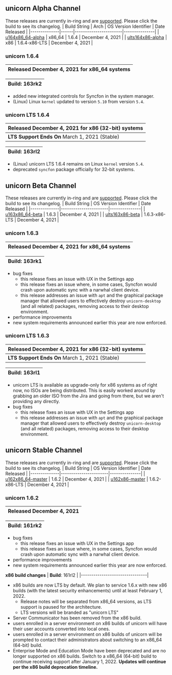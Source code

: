 ## unicorn Alpha Channel
These releases are currently in-ring and are [supported](https://github.com/OneTwentyFour/unicorndocs/blob/main/Releases/release-support-lifecycle.md). Please click the build to see its changelog.
| Build String | Arch | OS Version Identifier | Date Released |
|--------------|------|-----------------------|---------------|
| [u164x86_64-alpha](#unicorn-1-6-4) | x86_64 | 1.6.4 | December 4, 2021 |
| [ults164x86-alpha](#unicorn-LTS-1-6-4) | x86 | 1.6.4-x86-LTS | December 4, 2021 |

### unicorn 1.6.4
| **Released** December 4, 2021 for x86_64 systems |
|--------------------------------|

| **Build**: 163rk2 |
|--------------------------------|
- added new integrated controls for Syncfon in the system manager.
- (Linux) Linux ``kernel`` updated to version ``5.10`` from version ``5.4``.

### unicorn LTS 1.6.4
| **Released** December 4, 2021 for x86 (32-bit) systems |
|--------------------------------|
| **LTS Support Ends On** March 1, 2021 (Stable) |

| **Build**: 163rl2 |
|--------------------------------|

- (Linux) unicorn LTS 1.6.4 remains on Linux ``kernel`` version ``5.4``.
- deprecated `syncfon` package officially for 32-bit systems.

## unicorn Beta Channel
These releases are currently in-ring and are [supported](https://github.com/OneTwentyFour/unicorndocs/blob/main/version-support.md#currently-supported-indev-builds). Please click the build to see its changelog.
| Build String | OS Version Identifier | Date Released |
|--------------|-----------------------|---------------|
| [u163x86_64-beta](#unicorn-1-6-3) | 1.6.3 | December 4, 2021 |
| [ults163x86-beta](#unicorn-1-6-3) | 1.6.3-x86-LTS | December 4, 2021 |

### unicorn 1.6.3
| **Released** December 4, 2021 for x86_64 systems |
|--------------------------------|

| **Build**: 163rk1 |
|--------------------------------|
- bug fixes
	- this release fixes an issue with UX in the Settings app
	- this release fixes an issue where, in some cases, Syncfon would crash upon automatic sync with a narwhal client device.
	- this release addresses an issue with `apt` and the graphical package manager that allowed users to effectively destroy `unicorn-desktop` (and all related) packages, removing access to their desktop environment.
- performance improvements
- new system requirements announced earlier this year are now enforced.

### unicorn LTS 1.6.3
| **Released** December 4, 2021 for x86 (32-bit) systems |
|--------------------------------|
| **LTS Support Ends On** March 1, 2021 (Stable) |

| **Build**: 163rl1 |
|--------------------------------|

- unicorn LTS is available as upgrade-only for x86 systems as of right now, no ISOs are being distributed. This is easily worked around by grabbing an older ISO from the Jira and going from there, but we aren't providing any directly.
- bug fixes
	- this release fixes an issue with UX in the Settings app
	- this release addresses an issue with `apt` and the graphical package manager that allowed users to effectively destroy `unicorn-desktop` (and all related) packages, removing access to their desktop environment.

## unicorn Stable Channel
These releases are currently in-ring and are [supported](https://github.com/Wallymer/unicorndocs/blob/main/version-support.md#currently-supported-stable-builds). Please click the build to see its changelog.
| Build String | OS Version Identifier | Date Released |
|--------------|-----------------------|---------------|
| [u162x86_64-master](#unicorn-1-6-2) | 1.6.2  | December 4, 2021 |
| [u162x86-master](#unicorn-1-6-2) | 1.6.2-x86-LTS | December 4, 2021 |


### unicorn 1.6.2
| **Released** December 4, 2021 |
|--------------------------------|

| **Build**: 161rk2 |
|--------------------------------|

- bug fixes
	- this release fixes an issue with UX in the Settings app
	- this release fixes an issue where, in some cases, Syncfon would crash upon automatic sync with a narwhal client device.
- performance improvements
- new system requirements announced earlier this year are now enforced.

**x86 build changes**
| **Build**: 161rl2 |
|--------------------------------|

- x86 builds are now LTS by default. We plan to service 1.6.x with new x86 builds (with the latest security enhancements) until at least February 1, 2022.
	- Release notes will be separated from x86_64 versions, as LTS support is paused for the architecture.
	- LTS versions will be branded as "unicorn LTS"
- Server Communicator has been removed from the x86 build.
- users enrolled in a server environment on x86 builds of unicorn will have their user accounts converted into local ones.
- users enrolled in a server environment on x86 builds of unicorn will be prompted to contact their administrators about switching to an x86_64 (64-bit) build.
- Enterprise Mode and Education Mode have been deprecated and are no longer supported on x86 builds. Switch to a x86_64 (64-bit) build to continue receiving support after January 1, 2022. **Updates will continue per the x86 build deprecation timeline.**
